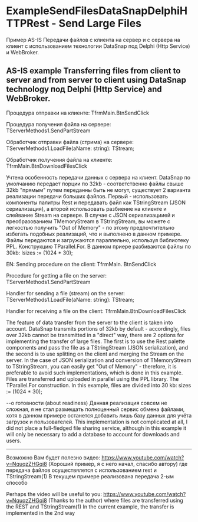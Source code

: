 # ExampleSendFilesDataSnapDelphiHTTPRest - Send Large Files

Пример AS-IS 
Передачи файлов с клиента на сервер и с сервера на клиент с использованием технологии DataSnap
под Delphi (Http Service) и WebBroker. 

AS-IS example
Transferring files from client to server and from server to client using DataSnap technology
под Delphi (Http Service) and WebBroker.
------

Процедура отправки на клиенте: 
 TfrmMain.BtnSendClick

Процедура получения файла на сервере: 
TServerMethods1.SendPartStream

Обработчик отправки файла (стрима) на сервере: 
TServerMethods1.LoadFile(aName: string): TStream;


Обработчик получения файла на клиенте: 
TfrmMain.BtnDownloadFilesClick

Учтена особенность передачи данных с сервера на клиент. DataSnap по умолчанию передает порции по 32kb - соответственно файлы свыше 32kb "прямым" путем переданны быть не могут,
существует 2 варианта реализации передачи больших файлов. Первый - использовать компоненты палитры Rest и передавать файл как TStringStream (JSON сериализация), а второй использовать разбиение на клиенте и слейвание Stream на сервере. 
В случае с JSON сериализациией и преобразованием TMemoryStream в TStringStream, вы можете с легкостью получить "Out of Memory" - по этому предпочтительно избегать подобных реализаций, что и выполнено в данном примере. 
Файлы передаются и загружаются параллельно, используя библиотеку PPL. Конструкцию TParallel.For.
В данном приере разбиваются файлы по 30kb:
 lsizes := (1024 * 30);


EN:
Sending procedure on the client:
TfrmMain. BtnSendClick

Procedure for getting a file on the server:
TServerMethods1.SendPartStream

Handler for sending a file (stream) on the server:
TServerMethods1.LoadFile(aName: string): TStream;


Handler for receiving a file on the client:
TfrmMain.BtnDownloadFilesClick

The feature of data transfer from the server to the client is taken into account. DataSnap transmits portions of 32kb by default - accordingly, files over 32kb cannot be transmitted in a "direct" way,
there are 2 options for implementing the transfer of large files. The first is to use the Rest palette components and pass the file as a TStringStream (JSON serialization), and the second is to use splitting on the client and merging the Stream on the server.
In the case of JSON serialization and conversion of TMemoryStream to TStringStream, you can easily get "Out of Memory" - therefore, it is preferable to avoid such implementations, which is done in this example.
Files are transferred and uploaded in parallel using the PPL library. The TParallel.For construction.
In this example, files are divided into 30 kb:
sizes := (1024 * 30);

--о готовности (about readiness)
Данная реализация совсем не сложная, я не стал размещать полноценный сервис обмена файлами, хотя в данном примере останется добавить лишь базу данных для учёта загрузок и пользователей.
This implementation is not complicated at all, I did not place a full-fledged file sharing service, although in this example it will only be necessary to add a database to account for downloads and users.

--- 
Возможно Вам будет полезно видео:
https://www.youtube.com/watch?v=NquqzZHGqi8 (Хороший пример, я с него начал, спасибо автору)
где передача файлов осуществялется с использованием rest и TStringStream(1)
В текущем примере реализована передача 2-ым способо

Perhaps the video will be useful to you:
https://www.youtube.com/watch?v=NquqzZHGqi8 (Thanks to the author)
where files are transferred using the REST and TStringStream(1)
In the current example, the transfer is implemented in the 2nd way

